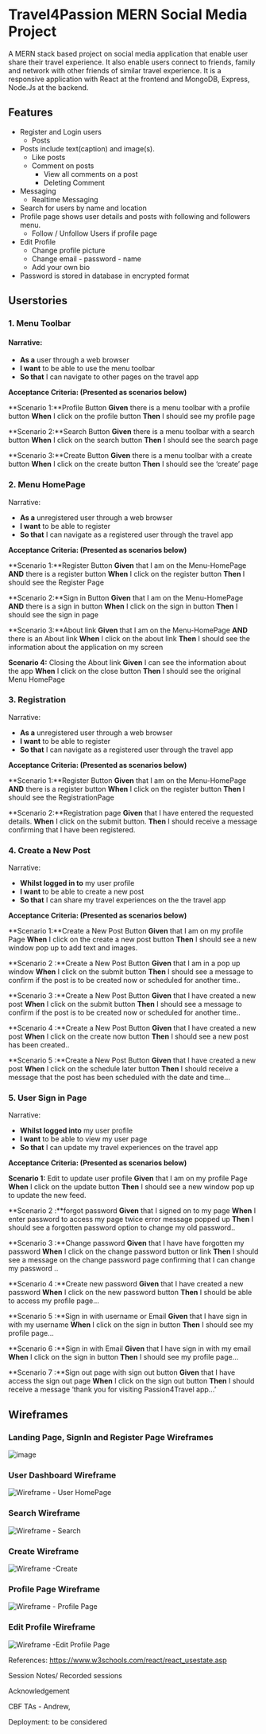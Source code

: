 # Travel4Passion MERN Social Media Project

A MERN stack based project on social media application that enable user share their travel experience. It also enable users connect to friends, family and network with other friends of similar travel experience.  It is a responsive application with React at the frontend and MongoDB,  Express,  Node.Js at the backend. 


## Features

- Register and Login users
    - Posts
- Posts include text(caption) and image(s).
    - Like posts
    - Comment on posts
      - View all comments on a post
      - Deleting Comment
- Messaging
    - Realtime Messaging
- Search for users by name and location 
- Profile page shows user details and posts with following and followers menu.
    - Follow / Unfollow Users if profile page
- Edit Profile
    - Change profile picture
    - Change email - password - name
    - Add your own bio
- Password is stored in database in encrypted format 


## Userstories

### 1. Menu Toolbar

#### Narrative:
- **As a** user through a web browser 
- **I want** to be able to use the menu toolbar
- **So that** I can navigate to other pages on the travel app

**Acceptance Criteria: (Presented as scenarios below)**

**Scenario 1:**Profile Button
**Given** there is a menu toolbar with a profile button
**When** I click on the profile button
**Then** I should see my profile page

**Scenario 2:**Search Button
**Given** there is a menu toolbar with a search button
**When** I click on the search button
**Then** I should see the search page

**Scenario 3:**Create Button
**Given** there is a menu toolbar with a create button
**When** I click on the create button
**Then** I should see the ‘create’ page

### 2. Menu HomePage

Narrative:
- **As a** unregistered user through a web browser 
- **I want** to be able to register
- **So that** I can navigate as a registered user through the travel app

**Acceptance Criteria: (Presented as scenarios below)**

**Scenario 1:**Register Button
**Given** that I am on the Menu-HomePage
**AND** there is a register button
**When** I click on the register button
**Then** I should see the Register Page

**Scenario 2:**Sign in Button
**Given** that I am on the Menu-HomePage
**AND** there is a sign in button
**When** I click on the sign in button
**Then** I should see the sign in page

**Scenario 3:**About link
**Given** that I am on the Menu-HomePage
**AND** there is an About link
**When** I click on the about link
**Then** I should see the information about the application on my screen

**Scenario 4:** Closing the About link
**Given** I can see the information about the app
**When** I click on the close button
**Then** I should see the original Menu HomePage
  
### 3. Registration

Narrative:
- **As a** unregistered user through a web browser 
- **I want** to be able to register
- **So that** I can navigate as a registered user through the travel app

**Acceptance Criteria: (Presented as scenarios below)**

**Scenario 1:**Register Button
**Given** that I am on the Menu-HomePage
**AND** there is a register button
**When** I click on the register button
**Then** I should see the RegistrationPage


**Scenario 2:**Registration page
**Given** that I have entered the requested details. 
**When** I click on the submit button.
**Then** I should receive a message confirming that I have been registered.



### 4. Create a New Post

Narrative:
- **Whilst logged in to** my user profile 
- **I want** to be able to create a new post
- **So that** I can share my travel experiences on the the travel app

**Acceptance Criteria: (Presented as scenarios below)**

**Scenario 1:**Create a New Post Button
**Given** that I am on my profile Page
**When** I click on the create a new post button
**Then** I should see a new window pop up to add text and images.


**Scenario 2 :**Create a New Post Button
**Given** that I am in a pop up window
**When** I click on the submit button
**Then** I should see a message to confirm if the post is to be created now or scheduled for another time..

**Scenario 3 :**Create a New Post Button
**Given** that I have created a new post
**When** I click on the submit button
**Then** I should see a message to confirm if the post is to be created now or scheduled for another time..

**Scenario 4 :**Create a New Post Button
**Given** that I have created a new post
**When** I click on the create now button
**Then** I should see a new post has been created..

**Scenario 5 :**Create a New Post Button
**Given** that I have created a new post
**When** I click on the schedule later button
**Then** I should receive a message that the post has been scheduled with the date and time...



### 5. User Sign in Page

Narrative:
- **Whilst logged into** my user profile 
- **I want** to be able to view my user page 
- **So that** I can update my travel experiences on the travel app

**Acceptance Criteria: (Presented as scenarios below)**

**Scenario 1:** Edit to update user profile
**Given** that I am on my profile Page
**When** I click on the update button
**Then** I should see a new window pop up to update the new feed.

**Scenario 2 :**forgot password
**Given** that I signed on to my page
**When** I enter password to access my page twice error message popped up
**Then** I should see a forgotten password option to change my old password..

**Scenario 3 :**Change password
**Given** that I have have forgotten my password
**When** I click on the change password button or link
**Then** I should see a message on the change password page confirming that I can change my password ..

**Scenario 4 :**Create new password
**Given** that I have created a new password
**When** I click on the new password button
**Then** I should be able to access my profile page...

**Scenario 5 :**Sign in with username or Email
**Given** that I have sign in with my username
**When** I click on the sign in button 
**Then** I should see my profile page...

**Scenario 6 :**Sign in with Email
**Given** that I have sign in with my email
**When** I click on the sign in button 
**Then** I should see my profile page…

**Scenario 7 :**Sign out page with sign out button
**Given** that I have access the sign out page
**When** I click on the sign out button
**Then** I should receive a message ‘thank you for visiting Passion4Travel app…’


## Wireframes
### Landing Page, SignIn and Register Page Wireframes
![image](https://user-images.githubusercontent.com/111147873/217080705-e55c4133-1294-47f7-8ee1-6363eac5a6be.png)

### User Dashboard Wireframe
![Wireframe - User HomePage](https://user-images.githubusercontent.com/111147873/217080934-ad06b787-9026-4fd7-b0f6-b2f6b625c82c.jpg)

### Search Wireframe
![Wireframe - Search](https://user-images.githubusercontent.com/111147873/217080930-0569af98-0f6e-482d-aacd-d7cccb9caccd.png)

### Create Wireframe
![Wireframe -Create](https://user-images.githubusercontent.com/111147873/217080938-cfcf5368-ff28-429a-829f-83040455e706.png)

### Profile Page Wireframe
![Wireframe - Profile Page](https://user-images.githubusercontent.com/111147873/217080921-3cd509df-a2b3-4119-95e1-1cd209eaa932.png)

### Edit Profile Wireframe
![Wireframe -Edit Profile Page](https://user-images.githubusercontent.com/111147873/217080939-40ba0204-d3b7-49a5-8cd9-4f7b5a07ef16.png)

References:
https://www.w3schools.com/react/react_usestate.asp

Session Notes/ Recorded sessions

Acknowledgement

CBF TAs - Andrew, 


Deployment: to be considered
